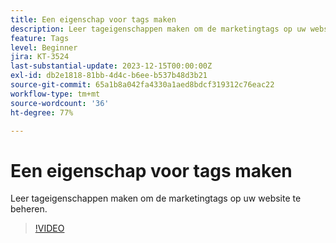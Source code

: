 ```yaml
---
title: Een eigenschap voor tags maken
description: Leer tageigenschappen maken om de marketingtags op uw website te beheren.
feature: Tags
level: Beginner
jira: KT-3524
last-substantial-update: 2023-12-15T00:00:00Z
exl-id: db2e1818-81bb-4d4c-b6ee-b537b48d3b21
source-git-commit: 65a1b8a042fa4330a1aed8bdcf319312c76eac22
workflow-type: tm+mt
source-wordcount: '36'
ht-degree: 77%

---
```


# Een eigenschap voor tags maken

Leer tageigenschappen maken om de marketingtags op uw website te beheren.

>[!VIDEO](https://video.tv.adobe.com/v/28727/?learn=on)
